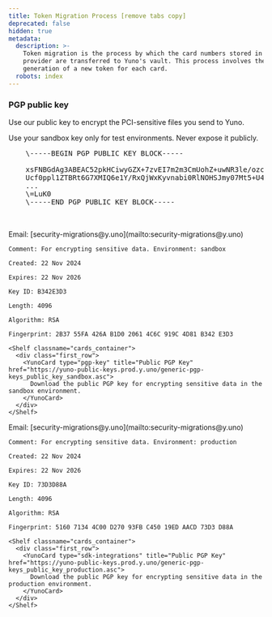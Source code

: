 ```yaml
---
title: Token Migration Process [remove tabs copy]
deprecated: false
hidden: true
metadata:
  description: >-
    Token migration is the process by which the card numbers stored in a
    provider are transferred to Yuno's vault. This process involves the
    generation of a new token for each card.
  robots: index
---
```

### PGP public key

Use our public key to encrypt the PCI-sensitive files you send to Yuno.

<ExpandableCard title="Sandbox Key">
  <p className="mb-4">
    Use your sandbox key only for test environments. Never expose it publicly.
  </p>

  <pre className="whitespace-pre-wrap text-sm bg-gray-100 dark:bg-gray-800 p-4 rounded-md overflow-auto">
    \-----BEGIN PGP PUBLIC KEY BLOCK-----

    xsFNBGdAg3ABEAC52pkHCiwyGZX+7zvEI7m2m3CmUohZ+uwNR3le/ozcbvPkTUln
    Ucf0ppl1ZTBRt6G7XMIQ6e1Y/RxQjWxKyvnabi0RlNOHSJmy07Mt5+U4ZG4Vnj95
    ...
    \=LuK0
    \-----END PGP PUBLIC KEY BLOCK-----
  </pre>
</ExpandableCard>

<br />

<Tabs>
  <Tab title="Sandbox">
    Email: [security-migrations@y.uno](mailto:security-migrations@y.uno)

    Comment: For encrypting sensitive data. Environment: sandbox

    Created: 22 Nov 2024

    Expires: 22 Nov 2026

    Key ID: B342E3D3

    Length: 4096

    Algorithm: RSA

    Fingerprint: 2B37 55FA 426A B1D0 2061 4C6C 919C 4D81 B342 E3D3

    <Shelf classname="cards_container">
      <div class="first_row">
        <YunoCard type="pgp-key" title="Public PGP Key" href="https://yuno-public-keys.prod.y.uno/generic-pgp-keys_public_key_sandbox.asc">
          Download the public PGP key for encrypting sensitive data in the sandbox environment.
        </YunoCard>
      </div>
    </Shelf>
  </Tab>

  <Tab title="Production">
    Email: [security-migrations@y.uno](mailto:security-migrations@y.uno)

    Comment: For encrypting sensitive data. Environment: production

    Created: 22 Nov 2024

    Expires: 22 Nov 2026

    Key ID: 73D3D88A

    Length: 4096

    Algorithm: RSA

    Fingerprint: 5160 7134 4C00 D270 93FB C450 19ED AACD 73D3 D88A

    <Shelf classname="cards_container">
      <div class="first_row">
        <YunoCard type="sdk-integrations" title="Public PGP Key" href="https://yuno-public-keys.prod.y.uno/generic-pgp-keys_public_key_production.asc">
          Download the public PGP key for encrypting sensitive data in the production environment.
        </YunoCard>
      </div>
    </Shelf>
  </Tab>
</Tabs>